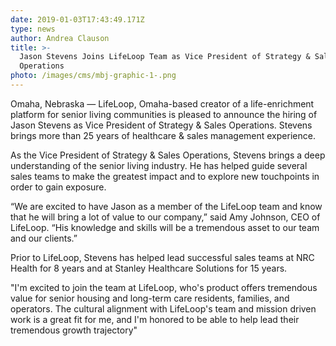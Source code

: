 ```yaml
---
date: 2019-01-03T17:43:49.171Z
type: news
author: Andrea Clauson
title: >-
  Jason Stevens Joins LifeLoop Team as Vice President of Strategy & Sales
  Operations
photo: /images/cms/mbj-graphic-1-.png
---
```

Omaha, Nebraska — LifeLoop, Omaha-based creator of a life-enrichment platform for senior living communities is pleased to announce the hiring of Jason Stevens as Vice President of Strategy & Sales Operations. Stevens brings more than 25 years of healthcare & sales management experience. 

As the Vice President of Strategy & Sales Operations, Stevens brings a deep understanding of the senior living industry. He has helped guide several sales teams to make the greatest impact and to explore new touchpoints in order to gain exposure. 

“We are excited to have Jason as a member of the LifeLoop team and know that he will bring a lot of value to our company,” said Amy Johnson, CEO of LifeLoop. “His knowledge and skills will be a tremendous asset to our team and our clients.”

Prior to LifeLoop, Stevens has helped lead successful sales teams at NRC Health for 8 years and at Stanley Healthcare Solutions for 15 years. 

"I'm excited to join the team at LifeLoop, who's product offers tremendous value for senior housing and long-term care residents, families, and operators. The cultural alignment with LifeLoop's team and mission driven work is a great fit for me, and I'm honored to be able to help lead their tremendous growth trajectory"
